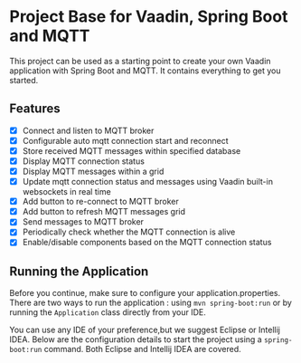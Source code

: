 # Project Base for Vaadin, Spring Boot and MQTT

This project can be used as a starting point to create your own Vaadin application with Spring Boot and MQTT. It contains everything to get you started.

## Features
- [X] Connect and listen to MQTT broker
- [X] Configurable auto mqtt connection start and reconnect
- [X] Store received MQTT messages within specified database
- [X] Display MQTT connection status
- [X] Display MQTT messages within a grid
- [X] Update mqtt connection status and messages using Vaadin built-in websockets in real time
- [X] Add button to re-connect to MQTT broker
- [X] Add button to refresh MQTT messages grid
- [X] Send messages to MQTT broker
- [X] Periodically check whether the MQTT connection is alive
- [X] Enable/disable components based on the MQTT connection status

## Running the Application
Before you continue, make sure to configure your application.properties.
There are two ways to run the application :  using `mvn spring-boot:run` or by running the `Application` class directly from your IDE.

You can use any IDE of your preference,but we suggest Eclipse or Intellij IDEA.
Below are the configuration details to start the project using a `spring-boot:run` command. Both Eclipse and Intellij IDEA are covered.